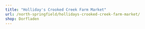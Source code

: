 ```yaml
---
title: "Holliday's Crooked Creek Farm Market"
url: /north-springfield/hollidays-crooked-creek-farm-market/
shop: Dorfladen
---
```

